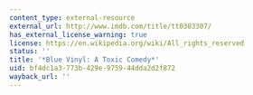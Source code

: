 ```yaml
---
content_type: external-resource
external_url: http://www.imdb.com/title/tt0303307/
has_external_license_warning: true
license: https://en.wikipedia.org/wiki/All_rights_reserved
status: ''
title: '*Blue Vinyl: A Toxic Comedy*'
uid: bf4dc1a3-773b-429e-9759-44dda2d2f872
wayback_url: ''
---
```


